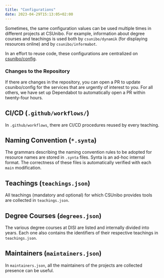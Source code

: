 ```yaml
---
title: "Configurations"
date: 2023-04-29T15:13:05+02:00
---
```


Sometimes, the same configuration values can be used multiple times in different projects at CSUnibo. For example, information about degree courses and teachings is used both by `csunibo/dynamik` (for displaying resources online) and by `csunibo/informabot`.

In an effort to reuse code, these configurations are centralized on [csunibo/config](https://github.com/csunibo/config).

### Changes to the Repository

If there are changes in the repository, you can open a PR to update csunibo/config for the services that are urgently of interest to you. For all others, we have set up Dependabot to automatically open a PR within twenty-four hours.

## CI/CD (`.github/workflows/`)

In `.github/workflows`, there are CI/CD procedures reused by every teaching.

## Naming Convention (`*.synta`)

The grammars describing the naming convention rules to be adopted for resource names are stored in `.synta` files. Synta is an ad-hoc internal format. The correctness of these files is automatically verified with each `main` modification.

## Teachings (`teachings.json`)

All teachings (mandatory and optional) for which CSUnibo provides tools are collected in `teachings.json`.

## Degree Courses (`degrees.json`)

The various degree courses at DISI are listed and internally divided into years. Each one also contains the identifiers of their respective teachings in `teachings.json`.

## Maintainers (`maintainers.json`)

In `maintainers.json`, all the maintainers of the projects are collected presence can be useful.

